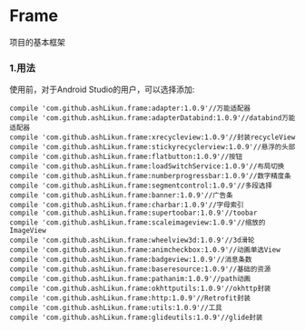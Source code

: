 # **Frame**
项目的基本框架



### 1.用法
使用前，对于Android Studio的用户，可以选择添加:
    
	compile 'com.github.ashLikun.frame:adapter:1.0.9'//万能适配器
	compile 'com.github.ashLikun.frame:adapterDatabind:1.0.9'//databind万能适配器
	compile 'com.github.ashLikun.frame:xrecycleview:1.0.9'//封装recycleView
	compile 'com.github.ashLikun.frame:stickyrecyclerview:1.0.9'//悬浮的头部
	compile 'com.github.ashLikun.frame:flatbutton:1.0.9'//按钮
	compile 'com.github.ashLikun.frame:loadSwitchService:1.0.9'//布局切换
	compile 'com.github.ashLikun.frame:numberprogressbar:1.0.9'//数字精度条
	compile 'com.github.ashLikun.frame:segmentcontrol:1.0.9'//多段选择
	compile 'com.github.ashLikun.frame:banner:1.0.9'//广告条
	compile 'com.github.ashLikun.frame:charbar:1.0.9'//字母索引
	compile 'com.github.ashLikun.frame:supertoobar:1.0.9'//toobar
	compile 'com.github.ashLikun.frame:scaleimageview:1.0.9'//缩放的ImageView
	compile 'com.github.ashLikun.frame:wheelview3d:1.0.9'//3d滑轮
	compile 'com.github.ashLikun.frame:animcheckbox:1.0.9'//动画单选View
	compile 'com.github.ashLikun.frame:badgeview:1.0.9'//消息条数
	compile 'com.github.ashLikun.frame:baseresource:1.0.9'//基础的资源
	compile 'com.github.ashLikun.frame:pathanim:1.0.9'//path动画
	compile 'com.github.ashLikun.frame:okhttputils:1.0.9'//okhttp封装
	compile 'com.github.ashLikun.frame:http:1.0.9'//Retrofit封装
	compile 'com.github.ashLikun.frame:utils:1.0.9'//工具
	compile 'com.github.ashLikun.frame:glideutils:1.0.9'//glide封装


